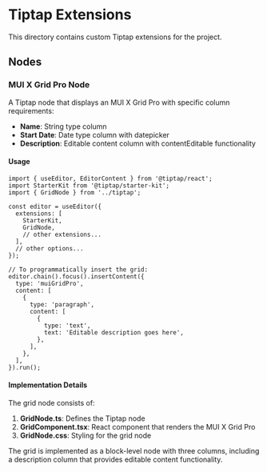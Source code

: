 # Tiptap Extensions

This directory contains custom Tiptap extensions for the project.

## Nodes

### MUI X Grid Pro Node

A Tiptap node that displays an MUI X Grid Pro with specific column requirements:

- **Name**: String type column
- **Start Date**: Date type column with datepicker
- **Description**: Editable content column with contentEditable functionality

#### Usage

```tsx
import { useEditor, EditorContent } from '@tiptap/react';
import StarterKit from '@tiptap/starter-kit';
import { GridNode } from '../tiptap';

const editor = useEditor({
  extensions: [
    StarterKit,
    GridNode,
    // other extensions...
  ],
  // other options...
});

// To programmatically insert the grid:
editor.chain().focus().insertContent({
  type: 'muiGridPro',
  content: [
    {
      type: 'paragraph',
      content: [
        {
          type: 'text',
          text: 'Editable description goes here',
        },
      ],
    },
  ],
}).run();
```

#### Implementation Details

The grid node consists of:

1. **GridNode.ts**: Defines the Tiptap node
2. **GridComponent.tsx**: React component that renders the MUI X Grid Pro
3. **GridNode.css**: Styling for the grid node

The grid is implemented as a block-level node with three columns, including a description column that provides editable content functionality.
